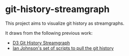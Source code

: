 # git-history-streamgraph

This project aims to visualize git history as streamgraphs.

It draws from the following previous work:

 * [D3 Git History Streamgraph](https://vizhub.com/curran/01568b13c29f437f9a2684bb190c3737)
 * [Ian Johnson's set of scripts to pull the git history](https://gist.github.com/enjalot/688b9026ed865a790bfb390fca9c9b67)
